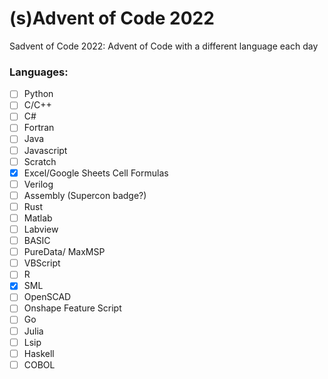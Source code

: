 # (s)Advent of Code 2022
Sadvent of Code 2022: Advent of Code with a different language each day

### Languages:
- [ ] Python
- [ ] C/C++
- [ ] C#
- [ ] Fortran
- [ ] Java
- [ ] Javascript
- [ ] Scratch
- [X] Excel/Google Sheets Cell Formulas
- [ ] Verilog
- [ ] Assembly (Supercon badge?)
- [ ] Rust
- [ ] Matlab
- [ ] Labview
- [ ] BASIC
- [ ] PureData/ MaxMSP
- [ ] VBScript
- [ ] R
- [X] SML
- [ ] OpenSCAD
- [ ] Onshape Feature Script
- [ ] Go
- [ ] Julia
- [ ] Lsip
- [ ] Haskell
- [ ] COBOL
